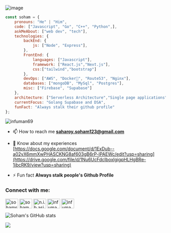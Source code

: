 ![image](https://github.com/infuman69/infuman69/assets/81096719/20be431d-0498-4881-8e87-8d795c8b5db6)

```javascript
const soham = {
    pronouns: "He" | "Him",
    code: ["Javascript", "Go", "C++", "Python",],
    askMeAbout: ["web dev", "tech"],
    technologies: {
        backEnd: {
            js: ["Node", "Express"],
        },
        FrontEnd: {
            languages: ["Javascript"],
            framework: ["React.js","Next.js"],
            css:["tailwind","bootstrap"]
        },
        devOps: ["AWS", "Docker🐳", "Route53", "Nginx"],
        databases: ["mongoDB", "MySql", "Postgres"],
        misc: ["Firebase", "Supabase"]
    },
    architecture: ["Serverless Architecture","Single page applications"],
    currentFocus: "Golang Supabase and DSA",
    funFact: "Always stalk their github profile"
};
```

<p align="left"> <img src="https://komarev.com/ghpvc/?username=infuman69&label=Profile%20views&color=0e75b6&style=flat" alt="infuman69" /> </p>







- 📫 How to reach me **saharoy.soham123@gmail.com**

- 📄 Know about my experiences [https://docs.google.com/document/d/1ExDub--a02yX6mmXwPHASCKNG8af603gB6rP-lPAEWc/edit?usp=sharing](https://drive.google.com/file/d/1Nu6UcFdcIboxlgigpHLHgBRe-1ibcRK9/view?usp=sharing)

- ⚡ Fun fact **Always stalk people's Github Profile**

<h3 align="left">Connect with me:</h3>
<p align="left">
<a href="https://twitter.com/sohamsaharoy1" target="blank"><img align="center" src="https://raw.githubusercontent.com/rahuldkjain/github-profile-readme-generator/master/src/images/icons/Social/twitter.svg" alt="sohamsaharoy1" height="30" width="40" /></a>
<a href="https://linkedin.com/in/soham saha roy" target="blank"><img align="center" src="https://raw.githubusercontent.com/rahuldkjain/github-profile-readme-generator/master/src/images/icons/Social/linked-in-alt.svg" alt="soham saha roy" height="30" width="40" /></a>
<a href="https://instagram.com/n.i.b.asin90" target="blank"><img align="center" src="https://raw.githubusercontent.com/rahuldkjain/github-profile-readme-generator/master/src/images/icons/Social/instagram.svg" alt="n.i.b.asin90" height="30" width="40" /></a>
<a href="https://www.codechef.com/users/infuman69" target="blank"><img align="center" src="https://cdn.jsdelivr.net/npm/simple-icons@3.1.0/icons/codechef.svg" alt="infuman69" height="30" width="40" /></a>
<a href="https://www.leetcode.com/infuman69" target="blank"><img align="center" src="https://raw.githubusercontent.com/rahuldkjain/github-profile-readme-generator/master/src/images/icons/Social/leet-code.svg" alt="infuman69" height="30" width="40" /></a>
</p>




![Soham's GitHub stats](https://github-readme-stats.vercel.app/api?username=infuman69&count_private=true&show_icons=true&theme=dark)

<p>
    <a href="https://git.io/streak-stats"><img src="https://streak-stats.demolab.com?user=infuman69&theme=tokyonight"/></a>
</p>
